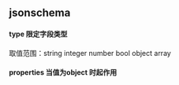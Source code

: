 ## jsonschema
 
#### type  限定字段类型

取值范围：string integer number bool object array

#### properties 当值为object 时起作用